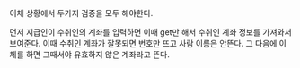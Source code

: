 
이체 상황에서 두가지 검증을 모두 해야한다.

먼저 지급인이 수취인의 계좌를 입력하면 이때 get만 해서 수취인 계좌 정보를 가져와서 보여준다.
이때 수취인 계좌가 잘못되면 번호만 뜨고 사람 이름은 안뜬다.
그 다음에 이체를 하면 그때서야 유효하지 않은 계좌라고 뜬다.